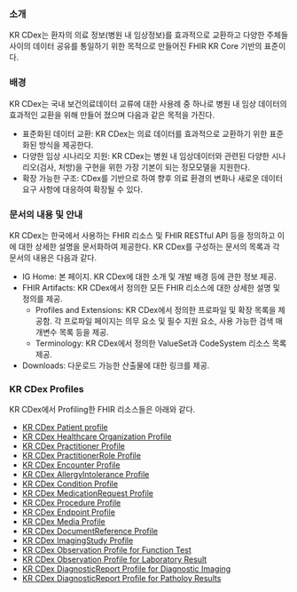### 소개

KR CDex는 환자의 의료 정보(병원 내 임상정보)를 효과적으로 교환하고 다양한 주체들 사이의 데이터 공유를 통일하기 위한 목적으로 만들어진 FHIR KR Core 기반의 표준이다.

### 배경

KR CDex는 국내 보건의료데이터 교류에 대한 사용례 중 하나로 병원 내 임상 데이터의 효과적인 교환을 위해 만들어 졌으며 다음과 같은 목적을 가진다.
- 표준화된 데이터 교환:  KR CDex는 의료 데이터를 효과적으로 교환하기 위한 표준화된 방식을 제공한다.
- 다양한 임상 시나리오 지원: KR CDex는 병원 내 임상데이터와 관련된 다양한 시나리오(검사, 처방)을 구현을 위한 가장 기본이 되는 정모모델을 지원한다.
- 확장 가능한 구조: CDex를 기반으로 하여 향후 의료 환경의 변화나 새로운 데이터 요구 사항에 대응하여 확장될 수 있다.

### 문서의 내용 및 안내

KR CDex는 한국에서 사용하는 FHIR 리소스 및 FHIR RESTful API 등을 정의하고 이에 대한 상세한 설명을 문서화하여 제공한다. KR CDex를 구성하는 문서의 목록과 각 문서의 내용은 다음과 같다.

- IG Home: 본 페이지. KR CDex에 대한 소개 및 개발 배경 등에 관한 정보 제공.
- FHIR Artifacts: KR CDex에서 정의한 모든 FHIR 리소스에 대한 상세한 설명 및 정의를 제공.
  - Profiles and Extensions: KR CDex에서 정의한 프로파일 및 확장 목록을 제공함. 각 프로파일 페이지는 의무 요소 및 필수 지원 요소, 사용 가능한 검색 매개변수 목록 등을 제공.
  - Terminology: KR CDex에서 정의한 ValueSet과 CodeSystem 리소스 목록 제공.
- Downloads: 다운로드 가능한 산출물에 대한 링크를 제공.

### KR CDex Profiles

KR CDex에서 Profiling한 FHIR 리소스들은 아래와 같다.

- [KR CDex Patient profile](StructureDefinition-miphr-patient.html)
- [KR CDex Healthcare Organization Profile](StructureDefinition-miphr-organization.html)
- [KR CDex Practitioner Profile](StructureDefinition-miphr-practitioner.html)
- [KR CDex PractitionerRole Profile](StructureDefinition-miphr-practitioner-role.html)
- [KR CDex Encounter Profile](StructureDefinition-miphr-encounter.html)
- [KR CDex AllergyIntolerance Profile](StructureDefinition-miphr-allergy-intolerance.html)
- [KR CDex Condition Profile](StructureDefinition-miphr-condition.html)
- [KR CDex MedicationRequest Profile](StructureDefinition-miphr-medication-request.html)
- [KR CDex Procedure Profile](StructureDefinition-miphr-procedure.html)
- [KR CDex Endpoint Profile](StructureDefinition-miphr-end-point.html)
- [KR CDex Media Profile](StructureDefinition-miphr-media.html)
- [KR CDex DocumentReference Profile](StructureDefinition-miphr-document-reference.html)
- [KR CDex ImagingStudy Profile](StructureDefinition-miphr-imaging-study.html)
- [KR CDex Observation Profile for Function Test](StructureDefinition-miphr-observation-exam.html)
- [KR CDex Observation Profile for Laboratory Result](StructureDefinition-miphr-observation-laboratory.html)
- [KR CDex DiagnosticReport Profile for Diagnostic Imaging](StructureDefinition-miphr-diagnostic-report-imaging.html)
- [KR CDex DiagnosticReport Profile for Patholoy Results](StructureDefinition-miphr-diagnostic-report-pathology.html)
